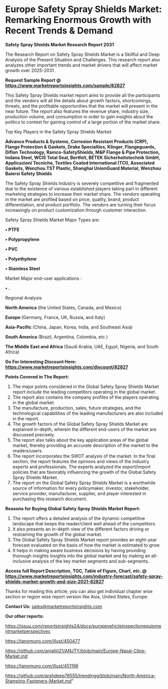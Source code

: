 # Europe Safety Spray Shields Market: Remarking Enormous Growth with Recent Trends & Demand

<strong>Safety Spray Shields Market Research Report 2031</strong>

The Research Report on Safety Spray Shields Market is a Skillful and Deep Analysis of the Present Situation and Challenges. This research report also analyzes other important trends and market drivers that will affect market growth over 2025-2031.

<strong>Request Sample Report @ <a href=https://www.marketreportsinsights.com/sample/82827>https://www.marketreportsinsights.com/sample/82827</a></strong>

This Safety Spray Shields market report aims to provide all the participants and the vendors will all the details about growth factors, shortcomings, threats, and the profitable opportunities that the market will present in the near future. The report also features the revenue share, industry size, production volume, and consumption in order to gain insights about the politics to contest for gaining control of a large portion of the market share.

Top Key Players in the Safety Spray Shields Market:

<strong>Advance Products & Systems, Corrosion Resistant Products (CRP), Flange Protection & Gaskets, Drake Specialties, Klinger, Flangeguards, Diflon Technology, Ramco-SafetyShields, M&P Flange & Pipe Protection, Indana Steel, WCIS Total Seal, Bertfelt, BETEK Sicherheitstechnik GmbH, Applicazioni Tecniche, Textiles Coated International (TCI), Associated Gaskets, Wenzhou TST Plastic, Shanghai UnionGuard Material, Wenzhou Baiersi Safety Shields</strong>

The Safety Spray Shields Industry is severely competitive and fragmented due to the existence of various established players taking part in different marketing strategies to increase their market share. The vendors operating in the market are profiled based on price, quality, brand, product differentiation, and product portfolio. The vendors are turning their focus increasingly on product customization through customer interaction.

Safety Spray Shields Market Major Types are:

<strong>• PTFE

• Polypropylene

• PVC

• Polyethylene

• Stainless Steel</strong>

Market Major end-user applications :

<strong>• .</strong>

Regional Analysis

</u><strong><b>North America</b></strong> (the United States, Canada, and Mexico)

<strong><b>Europe </b></strong>(Germany, France, UK, Russia, and Italy)

<strong><b>Asia-Pacific</b></strong> (China, Japan, Korea, India, and Southeast Asia)

<strong><b>South America</b></strong> (Brazil, Argentina, Colombia, etc.)

<strong><b>The Middle East and Africa</b></strong> (Saudi Arabia, UAE, Egypt, Nigeria, and South Africa)

<strong>Go For Interesting Discount Here: <a href=https://www.marketreportsinsights.com/discount/82827>https://www.marketreportsinsights.com/discount/82827</a></strong>

<strong>Points Covered in The Report:</strong>
<ol>
  <li>The major points considered in the Global Safety Spray Shields Market report include the leading competitors operating in the global market.</li>
  <li>The report also contains the company profiles of the players operating in the global market.</li>
  <li>The manufacture, production, sales, future strategies, and the technological capabilities of the leading manufacturers are also included in the report.</li>
  <li>The growth factors of the Global Safety Spray Shields Market are explained in-depth, wherein the different end-users of the market are discussed precisely.</li>
  <li>The report also talks about the key application areas of the global market, thereby providing an accurate description of the market to the readers/users.</li>
  <li>The report incorporates the SWOT analysis of the market. In the final section, the report features the opinions and views of the industry experts and professionals. The experts analyzed the export/import policies that are favorably influencing the growth of the Global Safety Spray Shields Market.</li>
  <li>The report on the Global Safety Spray Shields Market is a worthwhile source of information for every policymaker, investor, stakeholder, service provider, manufacturer, supplier, and player interested in purchasing this research document.</li>
</ol>
<strong>Reasons for Buying Global Safety Spray Shields Market Report:</strong>

<ol>
  <li>The report offers a detailed analysis of the dynamic competitive landscape that keeps the reader/client well ahead of the competitors.</li>
  <li>It also presents an in-depth view of the different factors driving or restraining the growth of the global market.</li>
  <li>The Global Safety Spray Shields Market report provides an eight-year forecast evaluated on the basis of how the market is estimated to grow.</li>
  <li>It helps in making aware business decisions by having providing thorough insights insights into the global market and by making an all-inclusive analysis of the key market segments and sub-segments.</li>
</ol>
<strong>Access full Report Description, TOC, Table of Figure, Chart, etc. @ <a href=https://www.marketreportsinsights.com/industry-forecast/safety-spray-shields-market-growth-and-size-2021-82827>https://www.marketreportsinsights.com/industry-forecast/safety-spray-shields-market-growth-and-size-2021-82827</a></strong>


Thanks for reading this article; you can also get individual chapter wise section or region wise report version like Asia, United States, Europe.

<strong>Contact Us:</strong>
sales@marketreportsinsights.com

<strong>Our other reports:</strong>

<a href=https://issuu.com/reportsinsights24/docs/europevehicleinspectionequipmentmarketperspectivec>https://issuu.com/reportsinsights24/docs/europevehicleinspectionequipmentmarketperspectivec</a>

<a href=https://tanomuno.com/illust/450477>https://tanomuno.com/illust/450477</a>

<a href=https://github.com/anjaliiii21/ANJTY/blob/main/Europe-Nasal-Clips-Market.md>https://github.com/anjaliiii21/ANJTY/blob/main/Europe-Nasal-Clips-Market.md</a>

<a href=https://tanomuno.com/illust/451196>https://tanomuno.com/illust/451196</a>

<a href=https://github.com/arshdeep76555/trendingg/blob/main/North-America-Stamping-Fasteners-Market.md>https://github.com/arshdeep76555/trendingg/blob/main/North-America-Stamping-Fasteners-Market.md</a>"
